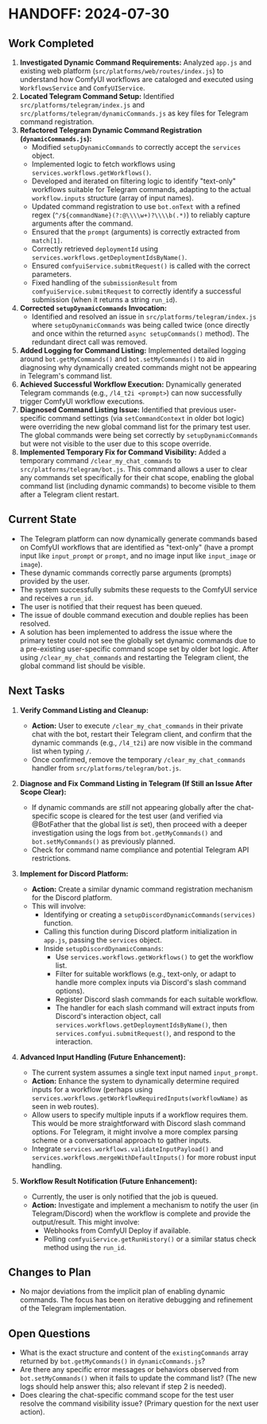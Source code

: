 # HANDOFF: 2024-07-30

## Work Completed
1.  **Investigated Dynamic Command Requirements:** Analyzed `app.js` and existing web platform (`src/platforms/web/routes/index.js`) to understand how ComfyUI workflows are cataloged and executed using `WorkflowsService` and `ComfyUIService`.
2.  **Located Telegram Command Setup:** Identified `src/platforms/telegram/index.js` and `src/platforms/telegram/dynamicCommands.js` as key files for Telegram command registration.
3.  **Refactored Telegram Dynamic Command Registration (`dynamicCommands.js`):**
    *   Modified `setupDynamicCommands` to correctly accept the `services` object.
    *   Implemented logic to fetch workflows using `services.workflows.getWorkflows()`.
    *   Developed and iterated on filtering logic to identify "text-only" workflows suitable for Telegram commands, adapting to the actual `workflow.inputs` structure (array of input names).
    *   Updated command registration to use `bot.onText` with a refined regex (`^/${commandName}(?:@\\\\w+)?\\\\b(.*)`) to reliably capture arguments after the command.
    *   Ensured that the `prompt` (arguments) is correctly extracted from `match[1]`.
    *   Correctly retrieved `deploymentId` using `services.workflows.getDeploymentIdsByName()`.
    *   Ensured `comfyuiService.submitRequest()` is called with the correct parameters.
    *   Fixed handling of the `submissionResult` from `comfyuiService.submitRequest` to correctly identify a successful submission (when it returns a string `run_id`).
4.  **Corrected `setupDynamicCommands` Invocation:**
    *   Identified and resolved an issue in `src/platforms/telegram/index.js` where `setupDynamicCommands` was being called twice (once directly and once within the returned `async setupCommands()` method). The redundant direct call was removed.
5.  **Added Logging for Command Listing:** Implemented detailed logging around `bot.getMyCommands()` and `bot.setMyCommands()` to aid in diagnosing why dynamically created commands might not be appearing in Telegram's command list.
6.  **Achieved Successful Workflow Execution:** Dynamically generated Telegram commands (e.g., `/l4_t2i <prompt>`) can now successfully trigger ComfyUI workflow executions.
7.  **Diagnosed Command Listing Issue:** Identified that previous user-specific command settings (via `setCommandContext` in older bot logic) were overriding the new global command list for the primary test user. The global commands were being set correctly by `setupDynamicCommands` but were not visible to the user due to this scope override.
8.  **Implemented Temporary Fix for Command Visibility:** Added a temporary command `/clear_my_chat_commands` to `src/platforms/telegram/bot.js`. This command allows a user to clear any commands set specifically for their chat scope, enabling the global command list (including dynamic commands) to become visible to them after a Telegram client restart.

## Current State
*   The Telegram platform can now dynamically generate commands based on ComfyUI workflows that are identified as "text-only" (have a prompt input like `input_prompt` or `prompt`, and no image input like `input_image` or `image`).
*   These dynamic commands correctly parse arguments (prompts) provided by the user.
*   The system successfully submits these requests to the ComfyUI service and receives a `run_id`.
*   The user is notified that their request has been queued.
*   The issue of double command execution and double replies has been resolved.
*   A solution has been implemented to address the issue where the primary tester could not see the globally set dynamic commands due to a pre-existing user-specific command scope set by older bot logic. After using `/clear_my_chat_commands` and restarting the Telegram client, the global command list should be visible.

## Next Tasks
1.  **Verify Command Listing and Cleanup:**
    *   **Action:** User to execute `/clear_my_chat_commands` in their private chat with the bot, restart their Telegram client, and confirm that the dynamic commands (e.g., `/l4_t2i`) are now visible in the command list when typing `/`.
    *   Once confirmed, remove the temporary `/clear_my_chat_commands` handler from `src/platforms/telegram/bot.js`.

2.  **Diagnose and Fix Command Listing in Telegram (If Still an Issue After Scope Clear):**
    *   If dynamic commands are *still* not appearing globally after the chat-specific scope is cleared for the test user (and verified via @BotFather that the global list *is* set), then proceed with a deeper investigation using the logs from `bot.getMyCommands()` and `bot.setMyCommands()` as previously planned.
    *   Check for command name compliance and potential Telegram API restrictions.

3.  **Implement for Discord Platform:**
    *   **Action:** Create a similar dynamic command registration mechanism for the Discord platform.
    *   This will involve:
        *   Identifying or creating a `setupDiscordDynamicCommands(services)` function.
        *   Calling this function during Discord platform initialization in `app.js`, passing the `services` object.
        *   Inside `setupDiscordDynamicCommands`:
            *   Use `services.workflows.getWorkflows()` to get the workflow list.
            *   Filter for suitable workflows (e.g., text-only, or adapt to handle more complex inputs via Discord's slash command options).
            *   Register Discord slash commands for each suitable workflow.
            *   The handler for each slash command will extract inputs from Discord's interaction object, call `services.workflows.getDeploymentIdsByName()`, then `services.comfyui.submitRequest()`, and respond to the interaction.

4.  **Advanced Input Handling (Future Enhancement):**
    *   The current system assumes a single text input named `input_prompt`.
    *   **Action:** Enhance the system to dynamically determine required inputs for a workflow (perhaps using `services.workflows.getWorkflowRequiredInputs(workflowName)` as seen in web routes).
    *   Allow users to specify multiple inputs if a workflow requires them. This would be more straightforward with Discord slash command options. For Telegram, it might involve a more complex parsing scheme or a conversational approach to gather inputs.
    *   Integrate `services.workflows.validateInputPayload()` and `services.workflows.mergeWithDefaultInputs()` for more robust input handling.

5.  **Workflow Result Notification (Future Enhancement):**
    *   Currently, the user is only notified that the job is queued.
    *   **Action:** Investigate and implement a mechanism to notify the user (in Telegram/Discord) when the workflow is complete and provide the output/result. This might involve:
        *   Webhooks from ComfyUI Deploy if available.
        *   Polling `comfyuiService.getRunHistory()` or a similar status check method using the `run_id`.

## Changes to Plan
*   No major deviations from the implicit plan of enabling dynamic commands. The focus has been on iterative debugging and refinement of the Telegram implementation.

## Open Questions
*   What is the exact structure and content of the `existingCommands` array returned by `bot.getMyCommands()` in `dynamicCommands.js`?
*   Are there any specific error messages or behaviors observed from `bot.setMyCommands()` when it fails to update the command list? (The new logs should help answer this; also relevant if step 2 is needed).
*   Does clearing the chat-specific command scope for the test user resolve the command visibility issue? (Primary question for the next user action). 